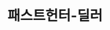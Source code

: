 ---
id: 32
title: 패스트헌터-딜러
caption: 고객을 가장 빨리 만날 수 있는 방법
url: https://fasthunter.co.kr/dealer/
category: Car
role: My part - 100%
device: Mobile only
size: small
---